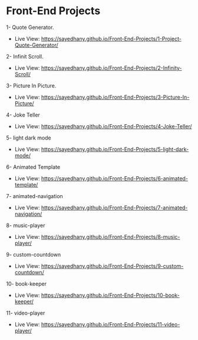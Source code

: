 # Front-End Projects

1- Quote Generator.

- Live View: https://sayedhany.github.io/Front-End-Projects/1-Project-Quote-Generator/

2- Infinit Scroll.

- Live View: https://sayedhany.github.io/Front-End-Projects/2-Infinity-Scroll/

3- Picture In Picture.

- Live View: https://sayedhany.github.io/Front-End-Projects/3-Picture-In-Picture/

4- Joke Teller

- Live View: https://sayedhany.github.io/Front-End-Projects/4-Joke-Teller/

5- light dark mode

- Live View: https://sayedhany.github.io/Front-End-Projects/5-light-dark-mode/

6- Animated Template

- Live View: https://sayedhany.github.io/Front-End-Projects/6-animated-template/

7- animated-navigation

- Live View: https://sayedhany.github.io/Front-End-Projects/7-animated-navigation/

8- music-player

- Live View: https://sayedhany.github.io/Front-End-Projects/8-music-player/

9- custom-countdown

- Live View: https://sayedhany.github.io/Front-End-Projects/9-custom-countdown/

10- book-keeper

- Live View: https://sayedhany.github.io/Front-End-Projects/10-book-keeper/

11- video-player

- Live View: https://sayedhany.github.io/Front-End-Projects/11-video-player/
